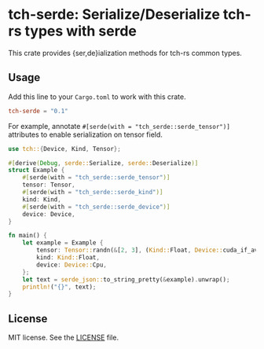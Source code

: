 # tch-serde: Serialize/Deserialize tch-rs types with serde

This crate provides {ser,de}ialization methods for tch-rs common types.

## Usage

Add this line to your `Cargo.toml` to work with this crate.

```toml
tch-serde = "0.1"
```

For example, annotate `#[serde(with = "tch_serde::serde_tensor")]` attributes to enable serialization on tensor field.

```rust
use tch::{Device, Kind, Tensor};

#[derive(Debug, serde::Serialize, serde::Deserialize)]
struct Example {
    #[serde(with = "tch_serde::serde_tensor")]
    tensor: Tensor,
    #[serde(with = "tch_serde::serde_kind")]
    kind: Kind,
    #[serde(with = "tch_serde::serde_device")]
    device: Device,
}

fn main() {
    let example = Example {
        tensor: Tensor::randn(&[2, 3], (Kind::Float, Device::cuda_if_available())),
        kind: Kind::Float,
        device: Device::Cpu,
    };
    let text = serde_json::to_string_pretty(&example).unwrap();
    println!("{}", text);
}
```

## License

MIT license. See the [LICENSE](LICENSE) file.
